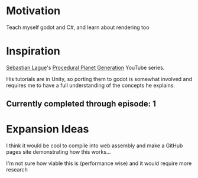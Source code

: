 # Motivation
Teach myself godot and C#, and learn about rendering too

# Inspiration
[Sebastian Lague](https://www.youtube.com/@SebastianLague)'s [Procedural Planet Generation](https://www.youtube.com/playlist?list=PLFt_AvWsXl0cONs3T0By4puYy6GM22ko8) YouTube series.

His tutorials are in Unity, so porting them to godot is somewhat involved and requires me to have a full understanding of the concepts he explains.
## Currently completed through episode: 1

# Expansion Ideas
I think it would be cool to compile into web assembly and make a GitHub pages site demonstrating how this works...

I'm not sure how viable this is (performance wise) and it would require more research
